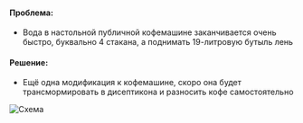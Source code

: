 #### Проблема:  
* Вода в настольной публичной кофемашине заканчивается очень быстро, буквально 4 стакана, а поднимать 19-литровую бутыль лень  
#### Решение:  
* Ещё одна модификация к кофемашине, скоро она будет трансмормировать в дисептикона и разносить кофе самостоятельно  

![Схема](https://github.com/HoriFox/CoffeeMachineWaterDispenser/blob/master/img/sheme.png)
